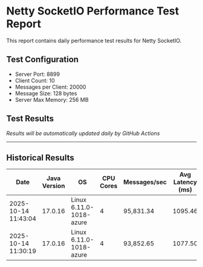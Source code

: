 # Netty SocketIO Performance Test Report

This report contains daily performance test results for Netty SocketIO.

## Test Configuration
- Server Port: 8899
- Client Count: 10
- Messages per Client: 20000
- Message Size: 128 bytes
- Server Max Memory: 256 MB

## Test Results

*Results will be automatically updated daily by GitHub Actions*

---

## Historical Results

| Date | Java Version | OS | CPU Cores | Messages/sec | Avg Latency (ms) | P99 Latency (ms) | Error Rate (%) | Max Heap (MB) | JVM Args | Git Branch | Version | Test Duration (ms) |
|------|-------------|----|-----------|--------------|------------------|------------------|----------------|---------------|-----------|------------|---------|-------------------|
| 2025-10-14 11:43:04 | 17.0.16 | Linux 6.11.0-1018-azure | 4 | 95,831.34 | 1095.46 | 1479 | 0.0000 | 256 | -Xms256m -Xmx256m -XX:+UseZGC -XX:+AlwaysPreTouch | master | 2.0.14-SNAPSHOT | 2087 |
| 2025-10-14 11:30:19 | 17.0.16 | Linux 6.11.0-1018-azure | 4 | 93,852.65 | 1077.50 | 1583 | 0.0000 | 256 | -Xms256m -Xmx256m -XX:+UseZGC -XX:+AlwaysPreTouch | master | 2.0.14-SNAPSHOT | 2131 |
